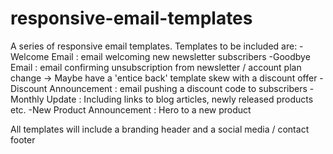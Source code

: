 # responsive-email-templates
A series of responsive email templates.
Templates to be included are:
  -Welcome Email : email welcoming new newsletter subscribers
  -Goodbye Email : email confirming unsubscription from newsletter / account plan change
    -> Maybe have a 'entice back' template skew with a discount offer
  -Discount Announcement : email pushing a discount code to subscribers
  -Monthly Update : Including links to blog articles, newly released products etc.
  -New Product Announcement : Hero to a new product

All templates will include a branding header and a social media / contact footer
